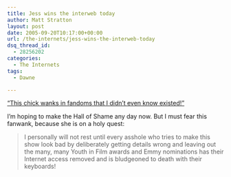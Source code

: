 ```yaml
---
title: Jess wins the interweb today
author: Matt Stratton
layout: post
date: 2005-09-20T10:17:00+00:00
url: /the-internets/jess-wins-the-interweb-today
dsq_thread_id:
  - 28256202
categories:
  - The Internets
tags:
  - Dawne

---
```

[&#8220;This chick wanks in fandoms that I didn&#8217;t even know existed!&#8221;][1]

I&#8217;m hoping to make the Hall of Shame any day now. But I must fear this fanwank, because she is on a holy quest:

> I personally will not rest until every asshole who tries to make this show look bad by deliberately getting details wrong and leaving out the many, many Youth in Film awards and Emmy nominations has their Internet access removed and is bludgeoned to death with their keyboards!

 [1]: http://www.journalfen.net/community/wank_report/295.html?view=165159#t165159